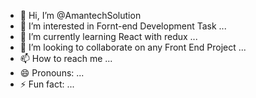 - 👋 Hi, I’m @AmantechSolution
- 👀 I’m interested in Fornt-end Development Task ...
- 🌱 I’m currently learning React with redux ...
- 💞️ I’m looking to collaborate on any Front End Project ...
- 📫 How to reach me ...
- 😄 Pronouns: ...
- ⚡ Fun fact: ...

<!---
AmantechSolution/AmantechSolution is a ✨ special ✨ repository because its `README.md` (this file) appears on your GitHub profile.
You can click the Preview link to take a look at your changes.
--->
